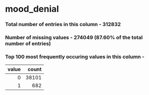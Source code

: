 
# mood_denial

### Total number of entries in this column - 312832

### Number of missing values - 274049 (87.60% of the total number of entries)

### Top 100 most frequently occuring values in this column -

|   value |   count |
|--------:|--------:|
|       0 |   38101 |
|       1 |     682 |
